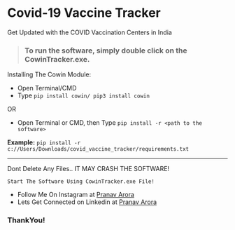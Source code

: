 # Covid-19 Vaccine Tracker
Get Updated with the COVID Vaccination Centers in India

> ### To run the software, simply double click on the **CowinTracker.exe**.


Installing The Cowin Module:
<br>
* Open Terminal/CMD
* Type ```pip install cowin/ pip3 install cowin```

OR

* Open Terminal or CMD, then Type ```pip install -r <path to the software>```

**Example:** ```pip install -r c://Users/Downloads/covid_vaccine_tracker/requirements.txt```

---

Dont Delete Any Files.. IT MAY CRASH THE SOFTWARE!

```Start The Software Using CowinTracker.exe File!```

* Follow Me On Instagram at [Pranav Arora](https://www.instagram.com/arorapranav187)
* Lets Get Connected on Linkedin at [Pranav Arora](https://www.linkedin.com/in/pranav-arora-354b71bb/)


### ThankYou!
